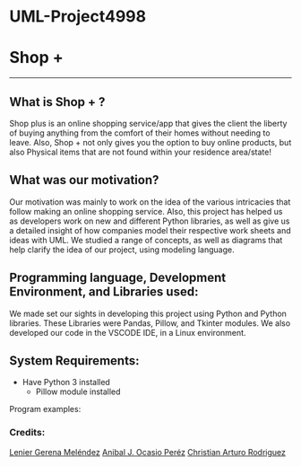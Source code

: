 # UML-Project4998

# Shop +
--- 
## What is Shop + ?

Shop plus is an online shopping service/app that gives the client the liberty of buying anything from the comfort of their homes without needing to leave. Also, Shop + not only gives you the option to buy online products, but also Physical items that are not found within your residence area/state!

## What was our motivation?

Our motivation was mainly to work on the idea of the various intricacies that follow making an online shopping service. Also, this project has helped us as developers work on new and different Python libraries, as well as give us a detailed insight of how companies model their respective work sheets and ideas with UML. We studied a range of concepts, as well as diagrams that help clarify the idea of our project, using modeling language.

## Programming language, Development Environment, and Libraries used:

We made set our sights in developing this project using Python and Python libraries. These Libraries were Pandas, Pillow, and Tkinter modules. We also developed our code in the VSCODE IDE, in a Linux environment.

## System Requirements:

* Have Python 3 installed
  * Pillow module installed

Program examples:

### Credits:

[Lenier Gerena Meléndez](https://github.com/Suaniel "Lenier's Github")
[Anibal J. Ocasio Peréz](https://github.com/anibal19)
[Christian Arturo Rodriguez](https://github.com/Sn1ks)
